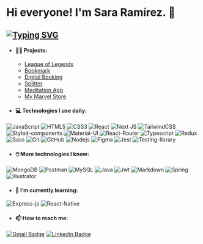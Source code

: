 <h1> Hi everyone! I'm Sara Ramírez. 👋 </h1>

[![Typing SVG](https://readme-typing-svg.herokuapp.com?font=Work+Sans&duration=3500&pause=1000&color=CBAEF2&width=435&lines=A+Frontend+Developer+and+UX%2FUI+Designer.+)](https://git.io/typing-svg)
---
- <h4> 💪🏽 Projects: </h4>

   * [League of Legends](https://github.com/ramirezandradesara/league-of-legends)
   * [Bookmark](https://github.com/ramirezandradesara/bookmark-landing-page)
   * [Digital Booking](https://github.com/ramirezandradesara/digital-booking)
   * [Splitter](https://github.com/ramirezandradesara/splitter-tip-calculator-app)
   * [Meditation App](https://github.com/ramirezandradesara/meditation-app-react)
   * [My Marvel Store](https://github.com/ramirezandradesara/ctd-esp-fe3-final)

- <h4> 💻 Technologies I use daily: </h4>
![JavaScript](https://img.shields.io/badge/JavaScript-F7DF1E?style=for-the-badge&logo=javascript&logoColor=black)
![HTML5](https://img.shields.io/badge/HTML5-E34F26?style=for-the-badge&logo=html5&logoColor=white)
![CSS3](https://img.shields.io/badge/CSS3-1572B6?style=for-the-badge&logo=css3&logoColor=white)
![React](https://img.shields.io/badge/React-20232A?style=for-the-badge&logo=react&logoColor=61DAFB)
![Next JS](https://img.shields.io/badge/Next-black?style=for-the-badge&logo=next.js&logoColor=white)
![TailwindCSS](https://img.shields.io/badge/Tailwind_CSS-38B2AC?style=for-the-badge&logo=tailwind-css&logoColor=white)
![Styled-components](https://img.shields.io/badge/styled--components-DB7093?style=for-the-badge&logo=styled-components&logoColor=white)
![Material-UI](https://img.shields.io/badge/Material--UI-0081CB?style=for-the-badge&logo=material-ui&logoColor=white)
![React-Router](https://img.shields.io/badge/React_Router-CA4245?style=for-the-badge&logo=react-router&logoColor=white)
![Typescript](https://img.shields.io/badge/TypeScript-007ACC?style=for-the-badge&logo=typescript&logoColor=white)
![Redux](https://img.shields.io/badge/Redux-593D88?style=for-the-badge&logo=redux&logoColor=white)
![Sass](https://img.shields.io/badge/Sass-CC6699?style=for-the-badge&logo=sass&logoColor=white)
![Git](https://img.shields.io/badge/GIT-E44C30?style=for-the-badge&logo=git&logoColor=white)
![GitHub](https://img.shields.io/badge/GitHub-100000?style=for-the-badge&logo=github&logoColor=white)
![Nodejs](https://img.shields.io/badge/Node.js-43853D?style=for-the-badge&logo=node.js&logoColor=white)
![Figma](https://img.shields.io/badge/Figma-F24E1E?style=for-the-badge&logo=figma&logoColor=white)
![Jest](https://img.shields.io/badge/testing%20library-323330?style=for-the-badge&logo=testing-library&logoColor=red)
![Testing-library](https://img.shields.io/badge/Jest-323330?style=for-the-badge&logo=Jest&logoColor=white)

- <h4> 🖱️ More technologies I know: </h4>
![MongoDB](https://img.shields.io/badge/MongoDB-4EA94B?style=for-the-badge&logo=mongodb&logoColor=white)
![Postman](https://img.shields.io/badge/Postman-FF6C37?style=for-the-badge&logo=postman&logoColor=white)
![MySQL](https://img.shields.io/badge/MySQL-00000F?style=for-the-badge&logo=mysql&logoColor=white)
![Java](https://img.shields.io/badge/Java-ED8B00?style=for-the-badge&logo=java&logoColor=white)
![Jwt](https://img.shields.io/badge/json%20web%20tokens-323330?style=for-the-badge&logo=json-web-tokens&logoColor=pink)
![Markdown](https://img.shields.io/badge/Markdown-000000?style=for-the-badge&logo=markdown&logoColor=white)
![Spring](https://img.shields.io/badge/Spring-6DB33F?style=for-the-badge&logo=spring&logoColor=white)
![Illustrator](https://img.shields.io/badge/Adobe%20Illustrator-FF9A00?style=for-the-badge&logo=adobe%20illustrator&logoColor=white)


- <h4> 🌱 I’m currently learning: </h4>
![Express-js](https://img.shields.io/badge/Express.js-404D59?style=for-the-badge)
![React-Native](https://img.shields.io/badge/React_Native-20232A?style=for-the-badge&logo=react&logoColor=61DAFB)

- <h4> 📫 How to reach me: </h4>

[![Gmail Badge](https://img.shields.io/badge/-Gmail-c14438?style=flat-square&logo=Gmail&logoColor=white&link=mailto:sararamirezandrade@gmail.com)](mailto:sararamirezandrade@gmail.com)
[![Linkedin Badge](https://img.shields.io/badge/-LinkedIn-blue?style=flat-square&logo=Linkedin&logoColor=white&link=https://www.linkedin.com/in/sara-ramirez-andrade/)](https://www.linkedin.com/in/sara-ramirez-andrade/) 
